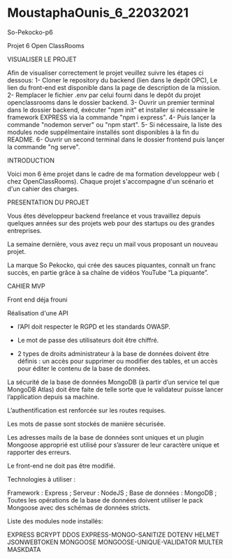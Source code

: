 # MoustaphaOunis_6_22032021
So-Pekocko-p6

Projet 6 Open ClassRooms

VISUALISER LE PROJET

Afin de visualiser correctement le projet veuillez suivre les étapes ci dessous:
1- Cloner le repository du backend (lien dans le depôt OPC), Le lien du front-end est disponible dans la page de description de la mission.
2- Remplacer le fichier .env par celui fourni dans le depôt du projet openclassrooms dans le dossier backend.
3- Ouvrir un premier terminal dans le dossier backend, éxécuter "npm init" et installer si nécessaire le framework EXPRESS via la commande "npm i express".
4- Puis lançer la commande "nodemon server" ou "npm start".
5- Si nécessaire, la liste des modules node suppélmentaire installés sont disponibles à la fin du README.
6- Ouvrir un second terminal dans le dossier frontend puis lançer la commande "ng serve".



INTRODUCTION

Voici mon 6 ème projet dans le cadre de ma formation developpeur web ( chez OpenClassRooms). Chaque projet s'accompagne d'un scénario et d'un cahier des charges.

PRESENTATION DU PROJET

Vous êtes développeur backend freelance et vous travaillez depuis quelques années sur des projets web pour des startups ou des grandes entreprises.

La semaine dernière, vous avez reçu un mail vous proposant un nouveau projet.

La marque So Pekocko, qui crée des sauces piquantes, connaît un franc succès, en partie grâce à sa chaîne de vidéos YouTube “La piquante”.

CAHIER MVP

Front end déja frouni

Réalisation d'une API
- l’API doit respecter le RGPD et les standards OWASP.

- Le mot de passe des utilisateurs doit être chiffré.

- 2 types de droits administrateur à la base de données doivent être définis : un accès pour supprimer ou modifier des tables, et un accès pour éditer le contenu de la base de données.

La sécurité de la base de données MongoDB (à partir d’un service tel que MongoDB Atlas) doit être faite de telle sorte que le validateur puisse lancer l’application depuis sa machine.

L’authentification est renforcée sur les routes requises.

Les mots de passe sont stockés de manière sécurisée.

Les adresses mails de la base de données sont uniques et un plugin Mongoose approprié est utilisé pour s’assurer de leur caractère unique et rapporter des erreurs.

Le front-end ne doit pas être modifié.

Technologies à utiliser :

Framework : Express ;
Serveur : NodeJS ;
Base de données : MongoDB ;
Toutes les opérations de la base de données doivent utiliser le pack Mongoose avec des schémas de données stricts.

Liste des modules node installés:

EXPRESS
BCRYPT
DDOS
EXPRESS-MONGO-SANITIZE
DOTENV
HELMET
JSONWEBTOKEN
MONGOOSE
MONGOOSE-UNIQUE-VALIDATOR
MULTER
MASKDATA
